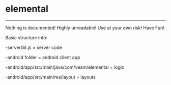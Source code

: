 # elemental
---
Nothing is documented! Highly unreadable! Use at your own risk! Have Fun!

Basic structure info:

-serverGit.js = server code

-android folder = android client app

-android/app/src/main/java/com/veam/elemental = logic

-android/app/src/main/res/layout = layouts
